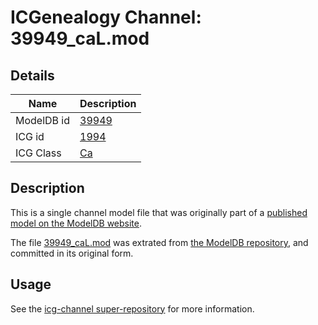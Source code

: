 # ICGenealogy Channel: 39949\_caL.mod

## Details

Name | Description
---- | -----------
ModelDB id | [39949](http://senselab.med.yale.edu/ModelDB/ShowModel.cshtml?model=39949)
ICG id | [1994](http://icg.neurotheory.ox.ac.uk/channels/3/1994)
ICG Class | [Ca](http://icg.neurotheory.ox.ac.uk/channels/3)

## Description

This is a single channel model file that was originally part of a [published model on the ModelDB website](http://senselab.med.yale.edu/mModelDB/ShowModel.cshtml?model=39949).

The file [39949\_caL.mod](39949_caL.mod) was extrated from [the ModelDB repository](http://senselab.med.yale.edu/ModelDB/ShowModel.cshtml?model=39949), and committed in its original form.

## Usage

See the [icg-channel super-repository](https://github.com/icgenealogy/icg-channels) for more information.